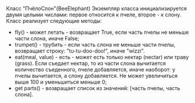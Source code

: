 Класс "ПчёлоСлон"(BeeElephant)
Экземпляр класса инициализируется двумя целыми числами: первое относится к
пчеле, второе - к слону.
Класс реализует следующие методы:
- fly() - может летать - возвращает True, если часть пчелы не меньше части слона, иначе False;
- trumpet() - трубить - если часть слона не меньше части пчелы, возвращает строку: "tu-tu-doo-doo!", иначе "wizzi".
- eat(meal, value) - есть - может есть только нектар (nectar) или траву (grass). Если съедает нектар, то из части слона вычитается количество съеденного, пчеле добавляется, иначе наоборот: у пчелы вычитается, а слону добавляется. Не может увеличиться выше 100 и уменьшиться меньше 0;
- get parts() - возвращает список из значений: [часть пчелы, часть слона].